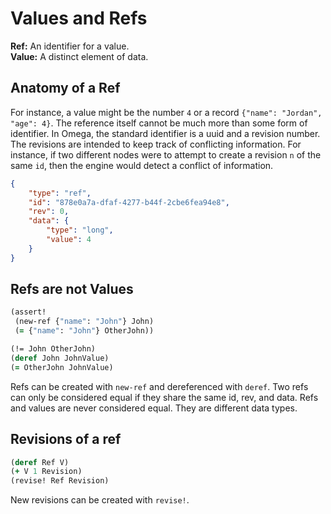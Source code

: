 # Values and Refs
**Ref:** An identifier for a value. \
**Value:** A distinct element of data.

## Anatomy of a Ref
For instance, a value might be the number `4` or a record `{"name": "Jordan", "age": 4}`. The reference itself cannot be much more than some form of identifier. In Omega, the standard identifier is a uuid and a revision number. The revisions are intended to keep track of conflicting information. For instance, if two different nodes were to attempt to create a revision `n` of the same `id`, then the engine would detect a conflict of information.
```json
{
	"type": "ref",
	"id": "878e0a7a-dfaf-4277-b44f-2cbe6fea94e8",
	"rev": 0,
	"data": {
		"type": "long",
		"value": 4
	}
}
```

## Refs are not Values
```clojure
(assert!
 (new-ref {"name": "John"} John)
 (= {"name": "John"} OtherJohn))

(!= John OtherJohn)
(deref John JohnValue)
(= OtherJohn JohnValue)
```
Refs can be created with `new-ref` and dereferenced with `deref`. Two refs can only be considered equal if they share the same id, rev, and data. Refs and values are never considered equal. They are different data types.

## Revisions of a ref
```clojure
(deref Ref V)
(+ V 1 Revision)
(revise! Ref Revision)
```

New revisions can be created with `revise!`.